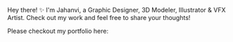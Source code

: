 Hey there! ✨
I'm Jahanvi, a Graphic Designer, 3D Modeler, Illustrator & VFX Artist. Check out my work and feel free to share your thoughts!

Please checkout my portfolio here:

